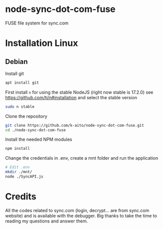 # node-sync-dot-com-fuse
FUSE file system for sync.com

# Installation Linux

## Debian

Install git

```bash
apt install git
```

First install `n` for using the stable NodeJS (right now stable is 17.2.0) see https://github.com/tj/n#installation and select the stable version

```bash
sudo n stable
```

Clone the repository

```bash
git clone https://github.com/k-aito/node-sync-dot-com-fuse.git
cd ./node-sync-dot-com-fuse
```

Install the needed NPM modules

```bash
npm install
```

Change the credentials in .env, create a mnt folder and run the application

```bash
# Edit .env
mkdir ./mnt/
node ./SyncAPI.js
```

# Credits

All the codes related to sync.com (login, decrypt... are from sync.com website) and is available with the debugger.
Big thanks to take the time to reading my questions and answer them.
